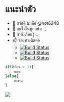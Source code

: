 # แนะนำตัว
- 👋 สวัสดี ผมคือ @not6248
- 👀 สนใจในทุกอย่าง ...
- 🌱 กำลังเรียนรู้ ...
- 📫 ช่องทางติดต่อ
    - [![Build Status](https://img.shields.io/badge/-FACEBOOK-1877F2?logo=Facebook&logoColor=white)](https://www.facebook.com/Not6248)
    - [![Build Status](https://img.shields.io/badge/-STEAM-000000?logo=Steam&logoColor=white)](https://steamcommunity.com/id/NOT6248)
    - [![Build Status](https://img.shields.io/badge/-YOUTUBE-FF0000?logo=YouTube&logoColor=white)](https://www.youtube.com/c/not6248)

```php
if(ขี้เกียจ > 1){
    นอน
}else{
    ทำงาน
}
```


![](https://i.redd.it/ui69p6c45bz61.jpg)

    
<!---
not6248/not6248 is a ✨ special ✨ repository because its `README.md` (this file) appears on your GitHub profile.
You can click the Preview link to take a look at your changes.
--->
